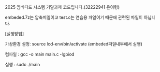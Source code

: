 2025 임베디드 시스템 기말과제 코드입니다.(32222941 윤아령)

embeded.7z는 압축피일이고 test.c는 연습용 파일이기 때문에 관련된 파일이 아닙니다.

[실행방법]

가상환경 설정: source lcd-env/bin/activate (embeded파일내부에서 실행)

컴파일 : gcc -o main main.c -lgpiod

실행 : sudo ./main
